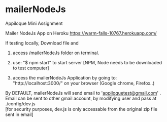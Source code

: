 # mailerNodeJs
Appiloque Mini Assignment

Mailer NodeJs App on Heroku
https://warm-falls-10767.herokuapp.com/


If testing locally,
Download file and 
1) access /mailerNodeJs folder on terminal.

2) use:
"$ npm start"
to start server 
[NPM, Node needs to be downloaded to test computer]

3) access the mailerNodeJs Application by going to:
"http://localhost:3000/"
on your browser (Google chrome, Firefox..)



By DEFAULT, mailerNodeJs will send email to 'appiloquetest@gmail.com' .
Email can be sent to other gmail account, by modifying user and pass at ./config/dev.js     
[for security purposes, dev.js is only accessable from the original zip file sent in email]

